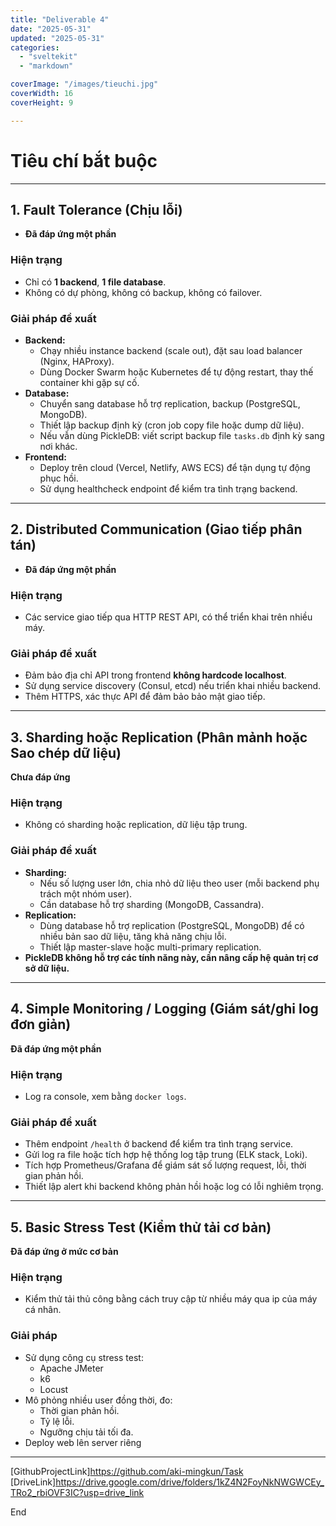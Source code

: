 ```yaml
---
title: "Deliverable 4"
date: "2025-05-31"
updated: "2025-05-31"
categories:
  - "sveltekit"
  - "markdown"

coverImage: "/images/tieuchi.jpg"
coverWidth: 16
coverHeight: 9

---
```




# Tiêu chí bắt buộc

---

## 1. Fault Tolerance (Chịu lỗi)
- **Đã đáp ứng một phần**

### Hiện trạng
- Chỉ có **1 backend**, **1 file database**.
- Không có dự phòng, không có backup, không có failover.

### Giải pháp đề xuất
- **Backend:**
  - Chạy nhiều instance backend (scale out), đặt sau load balancer (Nginx, HAProxy).
  - Dùng Docker Swarm hoặc Kubernetes để tự động restart, thay thế container khi gặp sự cố.
- **Database:**
  - Chuyển sang database hỗ trợ replication, backup (PostgreSQL, MongoDB).
  - Thiết lập backup định kỳ (cron job copy file hoặc dump dữ liệu).
  - Nếu vẫn dùng PickleDB: viết script backup file `tasks.db` định kỳ sang nơi khác.
- **Frontend:**
  - Deploy trên cloud (Vercel, Netlify, AWS ECS) để tận dụng tự động phục hồi.
  - Sử dụng healthcheck endpoint để kiểm tra tình trạng backend.

---

## 2. Distributed Communication (Giao tiếp phân tán)
- **Đã đáp ứng một phần**

### Hiện trạng
- Các service giao tiếp qua HTTP REST API, có thể triển khai trên nhiều máy.

### Giải pháp đề xuất
- Đảm bảo địa chỉ API trong frontend **không hardcode localhost**.
- Sử dụng service discovery (Consul, etcd) nếu triển khai nhiều backend.
- Thêm HTTPS, xác thực API để đảm bảo bảo mật giao tiếp.

---

## 3. Sharding hoặc Replication (Phân mảnh hoặc Sao chép dữ liệu)
**Chưa đáp ứng**

### Hiện trạng
- Không có sharding hoặc replication, dữ liệu tập trung.

### Giải pháp đề xuất
- **Sharding:**
  - Nếu số lượng user lớn, chia nhỏ dữ liệu theo user (mỗi backend phụ trách một nhóm user).
  - Cần database hỗ trợ sharding (MongoDB, Cassandra).
- **Replication:**
  - Dùng database hỗ trợ replication (PostgreSQL, MongoDB) để có nhiều bản sao dữ liệu, tăng khả năng chịu lỗi.
  - Thiết lập master-slave hoặc multi-primary replication.
- **PickleDB không hỗ trợ các tính năng này, cần nâng cấp hệ quản trị cơ sở dữ liệu.**


---

## 4. Simple Monitoring / Logging (Giám sát/ghi log đơn giản)
**Đã đáp ứng một phần**

### Hiện trạng
- Log ra console, xem bằng `docker logs`.

### Giải pháp đề xuất
- Thêm endpoint `/health` ở backend để kiểm tra tình trạng service.
- Gửi log ra file hoặc tích hợp hệ thống log tập trung (ELK stack, Loki).
- Tích hợp Prometheus/Grafana để giám sát số lượng request, lỗi, thời gian phản hồi.
- Thiết lập alert khi backend không phản hồi hoặc log có lỗi nghiêm trọng.

---
## 5. Basic Stress Test (Kiểm thử tải cơ bản)
 **Đã đáp ứng ở mức cơ bản**

### Hiện trạng
- Kiểm thử tải thủ công bằng cách truy cập từ nhiều máy qua ip của máy cá nhân.

### Giải pháp
- Sử dụng công cụ stress test:
  - Apache JMeter
  - k6
  - Locust
- Mô phỏng nhiều user đồng thời, đo:
  - Thời gian phản hồi.
  - Tỷ lệ lỗi.
  - Ngưỡng chịu tải tối đa.
- Deploy web lên server riêng

---


[GithubProjectLink]https://github.com/aki-mingkun/Task
[DriveLink]https://drive.google.com/drive/folders/1kZ4N2FoyNkNWGWCEy_TRo2_rbiOVF3IC?usp=drive_link

End